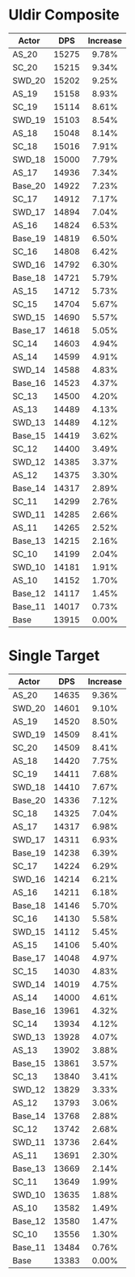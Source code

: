 # Uldir Composite
| Actor | DPS | Increase |
|---|:---:|:---:|
|AS_20|15275|9.78%|
|SC_20|15215|9.34%|
|SWD_20|15202|9.25%|
|AS_19|15158|8.93%|
|SC_19|15114|8.61%|
|SWD_19|15103|8.54%|
|AS_18|15048|8.14%|
|SC_18|15016|7.91%|
|SWD_18|15000|7.79%|
|AS_17|14936|7.34%|
|Base_20|14922|7.23%|
|SC_17|14912|7.17%|
|SWD_17|14894|7.04%|
|AS_16|14824|6.53%|
|Base_19|14819|6.50%|
|SC_16|14808|6.42%|
|SWD_16|14792|6.30%|
|Base_18|14721|5.79%|
|AS_15|14712|5.73%|
|SC_15|14704|5.67%|
|SWD_15|14690|5.57%|
|Base_17|14618|5.05%|
|SC_14|14603|4.94%|
|AS_14|14599|4.91%|
|SWD_14|14588|4.83%|
|Base_16|14523|4.37%|
|SC_13|14500|4.20%|
|AS_13|14489|4.13%|
|SWD_13|14489|4.12%|
|Base_15|14419|3.62%|
|SC_12|14400|3.49%|
|SWD_12|14385|3.37%|
|AS_12|14375|3.30%|
|Base_14|14317|2.89%|
|SC_11|14299|2.76%|
|SWD_11|14285|2.66%|
|AS_11|14265|2.52%|
|Base_13|14215|2.16%|
|SC_10|14199|2.04%|
|SWD_10|14181|1.91%|
|AS_10|14152|1.70%|
|Base_12|14117|1.45%|
|Base_11|14017|0.73%|
|Base|13915|0.00%|

# Single Target
| Actor | DPS | Increase |
|---|:---:|:---:|
|AS_20|14635|9.36%|
|SWD_20|14601|9.10%|
|AS_19|14520|8.50%|
|SWD_19|14509|8.41%|
|SC_20|14509|8.41%|
|AS_18|14420|7.75%|
|SC_19|14411|7.68%|
|SWD_18|14410|7.67%|
|Base_20|14336|7.12%|
|SC_18|14325|7.04%|
|AS_17|14317|6.98%|
|SWD_17|14311|6.93%|
|Base_19|14238|6.39%|
|SC_17|14224|6.29%|
|SWD_16|14214|6.21%|
|AS_16|14211|6.18%|
|Base_18|14146|5.70%|
|SC_16|14130|5.58%|
|SWD_15|14112|5.45%|
|AS_15|14106|5.40%|
|Base_17|14048|4.97%|
|SC_15|14030|4.83%|
|SWD_14|14019|4.75%|
|AS_14|14000|4.61%|
|Base_16|13961|4.32%|
|SC_14|13934|4.12%|
|SWD_13|13928|4.07%|
|AS_13|13902|3.88%|
|Base_15|13861|3.57%|
|SC_13|13840|3.41%|
|SWD_12|13829|3.33%|
|AS_12|13793|3.06%|
|Base_14|13768|2.88%|
|SC_12|13742|2.68%|
|SWD_11|13736|2.64%|
|AS_11|13691|2.30%|
|Base_13|13669|2.14%|
|SC_11|13649|1.99%|
|SWD_10|13635|1.88%|
|AS_10|13582|1.49%|
|Base_12|13580|1.47%|
|SC_10|13556|1.30%|
|Base_11|13484|0.76%|
|Base|13383|0.00%|
